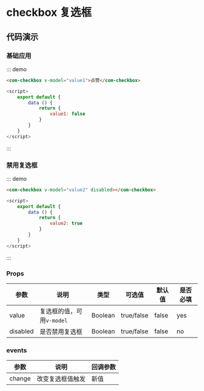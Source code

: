 # checkbox 复选框

## 代码演示

<script>
    export default {
        data () {
            return {
                value1: false,
                value2: true
            }
        }
    }
</script>

### 基础应用
::: demo
```html
<com-checkbox v-model="value1">点赞</com-checkbox>
```
```js
<script>
    export default {
        data () {
            return {
                value1: false
            }
        }
    }
</script>
```
:::

### 禁用复选框

::: demo
```html
<com-checkbox v-model="value2" disabled></com-checkbox>
```
```js
<script>
    export default {
        data () {
            return {
                value2: true
            }
        }
    }
</script>
```
:::

### Props

| 参数 | 说明 | 类型 | 可选值 | 默认值 | 是否必填 |
| ---- | -------------- | ------ |------- | -------- | --- |
| value | 复选框的值，可用`v-model` | Boolean | true/false | false | yes |
| disabled | 是否禁用复选框 | Boolean | true/false | false | no |

### events
| 参数 | 说明 | 回调参数 |
| ---- | -------------- | ------ |
| change | 改变复选框值触发 | 新值 |